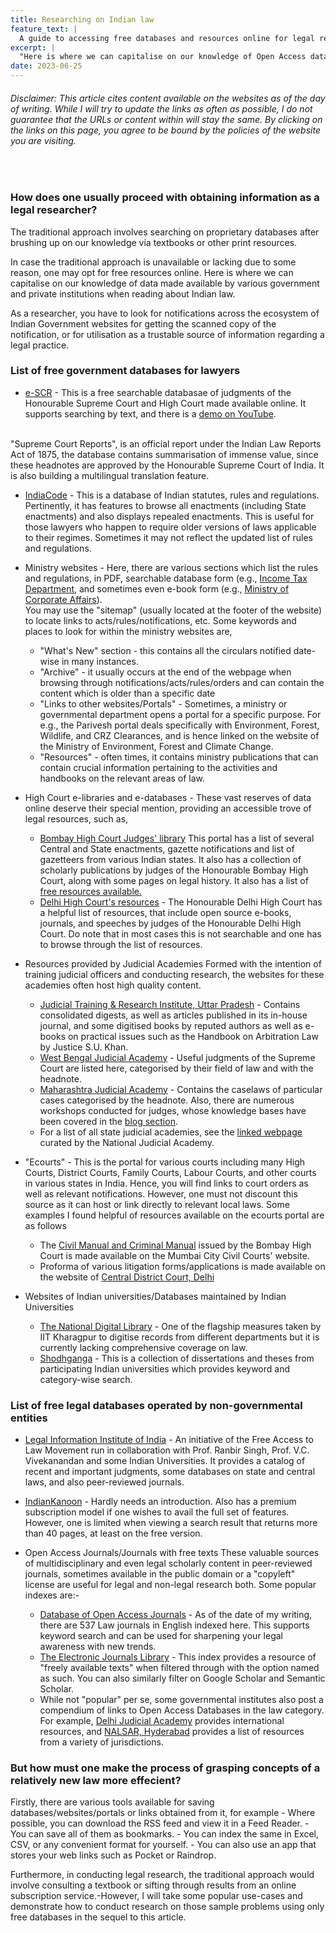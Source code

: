 ```yaml
---
title: Researching on Indian law
feature_text: |
  A guide to accessing free databases and resources online for legal research
excerpt: |
  "Here is where we can capitalise on our knowledge of Open Access data made available by various government institutions when reading about Indian law."
date: 2023-06-25
---
```

<h6> Disclaimer: This article cites content available on the websites as of the day of writing. While I will try to update the links as often as possible, I do not guarantee that the URLs or content within will stay the same. By clicking on the links on this page, you agree to be bound by the policies of the website you are visiting. </h6>
<br>
<h3> How does one usually proceed with obtaining information as a legal researcher? </h3>

The traditional approach involves searching on proprietary databases after brushing up on our knowledge via textbooks or other print resources.

In case the traditional approach is unavailable or lacking due to some reason, one may opt for free resources online. Here is where we can capitalise on our knowledge of data made available by various government and private institutions when reading about Indian law.

As a researcher, you have to look for notifications across the ecosystem of Indian Government websites for getting the scanned copy of the notification, or for utilisation as a trustable source of information regarding a legal practice.

<h3> List of free government databases for lawyers </h3>

- [e-SCR](https://judgments.ecourts.gov.in/pdfsearch/?p=pdf_search/index&escr_flag=Y) - This is a free searchable databasae of judgments of the Honourable Supreme Court and High Court made available online. It supports searching by text, and there is a [demo on YouTube](https://www.youtube.com/watch?v=zWfvIxkwxRI). 
<br>
"Supreme Court Reports", is an official report under the Indian Law Reports Act of 1875, the database contains summarisation of immense value, since these headnotes are approved by the Honourable Supreme Court of India. It is also building a multilingual translation feature. 

- [IndiaCode](indiacode.nic.in/) - This is a database of Indian statutes, rules and regulations. Pertinently, it has features to browse all enactments (including State enactments) and also displays repealed enactments. This is useful for those lawyers who happen to require older versions of laws applicable to their regimes. Sometimes it may not reflect the updated list of rules and regulations.

- Ministry websites - Here, there are various sections which list the rules and regulations, in PDF, searchable database form (e.g., [Income Tax Department](https://incometaxindia.gov.in/pages/tax-laws-rules.aspx), and sometimes even e-book form (e.g., [Ministry of Corporate Affairs](https://www.mca.gov.in/content/mca/global/en/acts-rules/ebooks.html)).
<br> You may use the "sitemap" (usually located at the footer of the website) to locate links to acts/rules/notifications, etc.
Some keywords and places to look for within the ministry websites are,
   - "What's New" section - this contains all the circulars notified date-wise in many instances.
   - "Archive" - it usually occurs at the end of the webpage when browsing through notifications/acts/rules/orders and can contain the content which is older than a specific date
   - "Links to other websites/Portals" - Sometimes, a ministry or governmental department opens a portal for a specific purpose. For e.g., the Parivesh portal deals specifically with Environment, Forest, Wildlife, and CRZ Clearances, and is hence linked on the website of the Ministry of Environment, Forest and Climate Change.
   - "Resources" - often times, it contains ministry publications that can contain crucial information pertaining to the activities and handbooks on the relevant areas of law. 
  
- High Court e-libraries and e-databases - These vast reserves of data online deserve their special mention, providing an accessible trove of legal resources, such as,
   - [Bombay High Court Judges' library](https://bombayhighcourt.nic.in/libweb/judlibindex.html) 
   This portal has a list of several Central and State enactments, gazette notifications and list of gazetteers from various Indian states. It also has a collection of scholarly publications by judges of the Honourable Bombay High Court, along with some pages on legal history. It also has a list of [free resources available.](https://bombayhighcourt.nic.in/libweb/freedatabases/freedatabase.htm) 
   - [Delhi High Court's resources](https://delhihighcourt.nic.in/court/library) - The Honourable Delhi High Court has a helpful list of resources, that include open source e-books, journals, and speeches by judges of the Honourable Delhi High Court. Do note that in most cases this is not searchable and one has to browse through the list of resources.  

- Resources provided by Judicial Academies
Formed with the intention of training judicial officers and conducting research, the websites for these academies often host high quality content.
	- [Judicial Training & Research Institute, Uttar Pradesh](https://ijtr.nic.in/publication.htm) - Contains consolidated digests, as well as articles published in its in-house journal, and some digitised books by reputed authors 	as well as e-books on practical issues such as the Handbook on Arbitration Law by Justice S.U. Khan. 
	- [West Bengal Judicial Academy](https://www.wbja.nic.in/pages/display/151-useful-judgments-(supreme-court)) - Useful judgments of the Supreme Court are listed here, categorised by their field of law and with the headnote.
	- [Maharashtra Judicial Academy](http://mja.gov.in/1085/Case-Laws) - Contains the caselaws of particular cases categorised by the headnote. Also, there are numerous workshops conducted for judges, whose knowledge bases have been covered in the [blog section](http://mja.gov.in/Site/Information/ListingUploadOtherPdf.aspx?Doctype=347e66b6-69c1-4754-8f76-b27cc0e43964).
	-  For a list of all state judicial academies, see the [linked webpage](https://nja.gov.in/sja-programmes.html) curated by the National Judicial Academy.

- "Ecourts" - This is the portal for various courts including many High Courts, District Courts, Family Courts, Labour Courts, and other courts in various states in India.
Hence, you will find links to court orders as well as relevant notifications. However, one must not discount this source as it can host or link directly to relevant local laws. 
Some examples I found helpful of resources available on the ecourts portal are as follows
	- The [Civil Manual and Criminal Manual](https://districts.ecourts.gov.in/india/maharashtra/mumbai-citycivil-court/rule-regulation) issued by the Bombay High Court is made available on the Mumbai City Civil Courts' website. 
   - Proforma of various litigation forms/applications is made available on the website of [Central District Court, Delhi](https://centraldelhi.dcourts.gov.in/forms/)

- Websites of Indian universities/Databases maintained by Indian Universities
	- [The National Digital Library](https://ndl.iitkgp.ac.in) - One of the flagship measures taken by IIT Kharagpur to digitise records from different departments but it is currently lacking comprehensive coverage on law. 
	- [Shodhganga](https://shodhganga.inflibnet.ac.in) - This is a collection of dissertations and theses from participating Indian universities which provides keyword and category-wise search.

<h3> List of free legal databases operated by non-governmental entities </h3>

- [Legal Information Institute of India](http://www.liiofindia.org) - An initiative of the Free Access to Law Movement run in collaboration with Prof. Ranbir Singh, Prof. V.C. Vivekanandan and some Indian Universities. It provides a catalog of recent and important judgments, some databases on state and central laws, and also peer-reviewed journals.

- [IndianKanoon](https://indiankanoon.org) - Hardly needs an introduction. Also has a premium subscription model if one wishes to avail the full set of features. However, one is limited when viewing a search result that returns more than 40 pages, at least on the free version.  

- Open Access Journals/Journals with free texts
These valuable sources of multidisciplinary and even legal scholarly content in peer-reviewed journals, sometimes available in the public domain or a "copyleft" license are useful for legal and non-legal research both. Some popular indexes are:-
	- [Database of Open Access Journals](https://doaj.org) - As of the date of my writing, there are 537 Law journals in English indexed here. This supports keyword search and can be used for sharpening your legal awareness with new trends. 
	- [The Electronic Journals Library](http://ezb.ur.de/ezeit/fl.phtml?bibid=AAAAA&colors=1&lang=en&notation=P) - This index provides a resource of "freely available texts" when filtered through with the option named as such. You can also similarly filter on Google Scholar and Semantic Scholar.
	- While not "popular" per se, some governmental institutes also post a compendium of links to Open Access Databases in the law category. For example, [Delhi Judicial Academy](https://judicialacademy.nic.in/knowledge-gateway/open-access-resources) provides international resources, and [NALSAR, Hyderabad](https://library.nalsar.ac.in/open-access-resources/) provides a list of resources from a variety of jurisdictions.

<h3> But how must one make the process of grasping concepts of a relatively new law more effecient? </h3>
Firstly, there are various tools available for saving databases/websites/portals or links obtained from it, for example 
- Where possible, you can download the RSS feed and view it in a Feed Reader.  
- You can save all of them as bookmarks.
- You can index the same in Excel, CSV, or any convenient format for yourself.
- You can also use an app that stores your web links such as Pocket or Raindrop.

Furthermore, in conducting legal research, the traditional approach would involve consulting a textbook or sifting through results from an online subscription service.-However, I will take some popular use-cases and demonstrate how to conduct research on those sample problems using only free databases in the sequel to this article.
